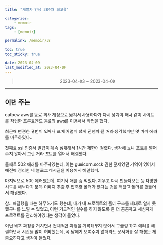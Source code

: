 ```yaml
---
title: "개발자 인생 38주차 회고록"

categories:
    - memoir
tags:
    - [memoir]

permalink: /memoir/38

toc: true
toc_sticky: true

date: 2023-04-09
last_modified_at: 2023-04-09
---
```


> <center> 2023-04-03 ~ 2023-04-09 </center>

---

## 이번 주는

catbow aws를 동료 회사 계정으로 옮겨서 사용하다가 다시 옮겨야 해서 같이 사이트를 작업한 프론트엔드 동료의 aws를 이용해서 작업을 했다.

최근에 변경한 경험이 있어서 크게 어렵지 않게 진행이 될 거라 생각했지만 몇 가지 에러를 마주하였다..

첫째로 ssl 인증서 발급이 계속 싪패해서 1시간 제한이 걸렸다. 생각해 보니 포트를 열어주지 않아서 그런 거라 포트를 열어서 해결했다.

둘째로 502 에러를 마주하였는데, 이는 gunicorn.sock 권한 문제였던 기억이 있어서 예전에 정리한 내 블로그 게시글을 이용해서 해결했다.

마지막으로 500 에러였는데, 여기서 애를 좀 먹었다. 지우고 다시 만들어보는 등 다양한 시도를 해보다가 문득 이미지 추출 후 압축할 폴더가 없다는 것을 깨닫고 폴더를 만들어서 해결했다.

참.. 해결했을 때는 허무하기도 했는데, 내가 내 프로젝트의 폴더 구조를 제대로 알지 못했구나를 느낄 수 있었고, 이런 기초적인 실수를 하지 않도록 좀 더 꼼꼼하고 세심하게 프로젝트를 관리해야겠다는 생각이 들었다.

이번 배포 과정을 거치면서 전체적인 과정을 기록해두지 않아서 구글링 하고 에러를 해결하면서 시간을 많이 허비했는데, 꼭 남에게 보여주지 않더라도 문서화를 잘 해놓는 게 중요하다고 생각이 들었다.

